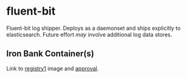 # fluent-bit

Fluent-bit log shipper.  Deploys as a daemonset and ships explicitly to elasticsearch.  Future effort _may_ involve additional log data stores.

## Iron Bank Container(s)

Link to [registry1](https://registry1.dsop.io/harbor/projects/3/repositories/opensource%2Ffluent%2Ffluent-bit) image and [approval](https://ironbank.dsop.io/ironbank/repomap/opensource/fluent).

